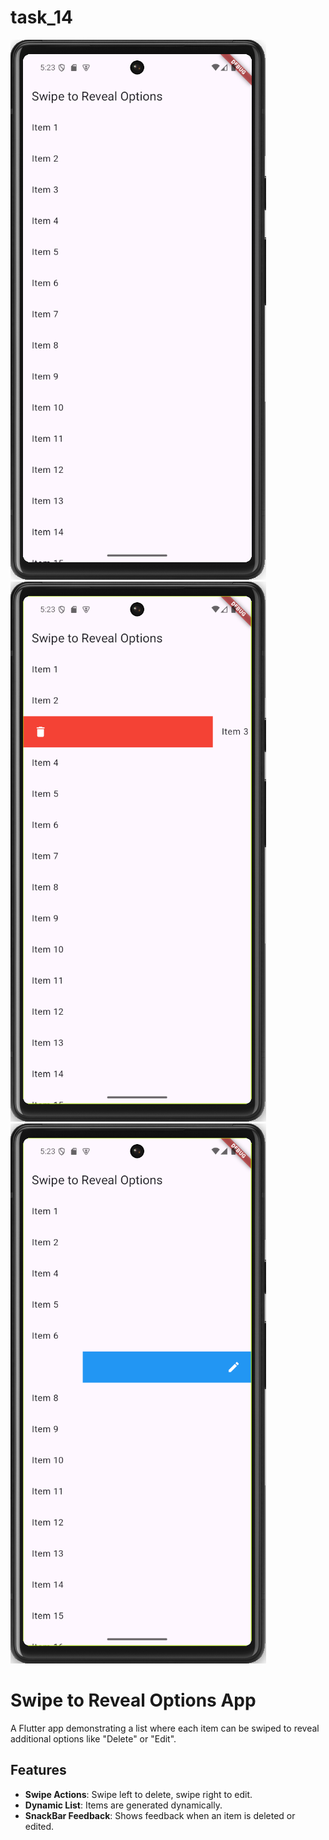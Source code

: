 # task_14

![app](images/img1.png)
![app](images/img2.png)
![app](images/img3.png)

# Swipe to Reveal Options App

A Flutter app demonstrating a list where each item can be swiped to reveal additional options like "Delete" or "Edit".

## Features

- **Swipe Actions**: Swipe left to delete, swipe right to edit.
- **Dynamic List**: Items are generated dynamically.
- **SnackBar Feedback**: Shows feedback when an item is deleted or edited.
